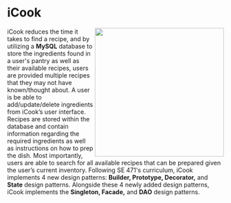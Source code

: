 # iCook

<img align="right" src="https://github.com/benderminguez89/SE370-2020-Team2-iCook/blob/master/iCook.png" width="300" height="300">

iCook reduces the time it takes to find a recipe, and by utilizing a **MySQL** database to store the ingredients found in a user's pantry as well as their available recipes, users are provided multiple recipes that they may not have known/thought about. A user is be able to add/update/delete ingredients from iCook’s user interface. Recipes are stored within the database and contain information regarding the required ingredients as well as instructions on how to prep the dish. Most importantly, users are able to search for all available recipes that can be prepared given the user’s current inventory. Following SE 471's curriculum, iCook implements 4 new design patterns: **Builder, Prototype, Decorator,** and **State** design patterns. Alongside these 4 newly added design patterns, iCook implements the **Singleton, Facade,** and **DAO** design patterns.
